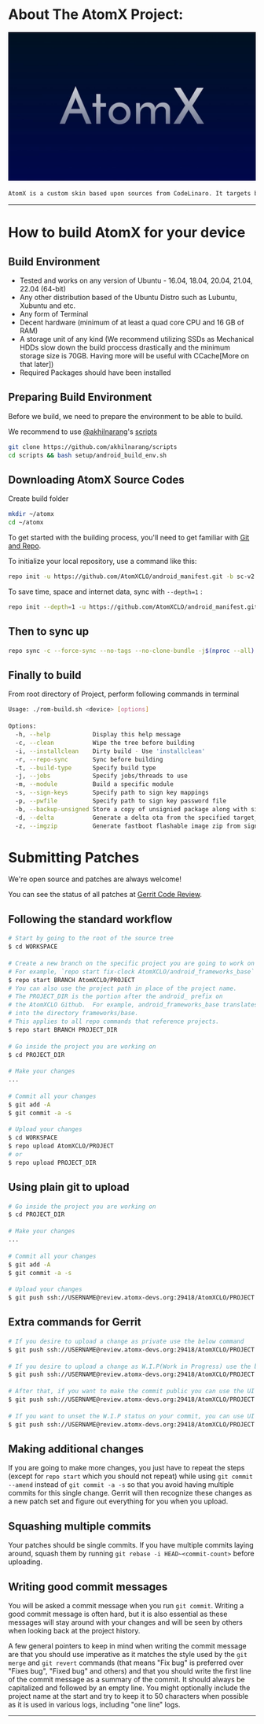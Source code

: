 About The AtomX Project:
========================
![The AtomX Project Image](https://github.com/Atom-X-Devs/.github/blob/main/banner.jpg)

```bash
AtomX is a custom skin based upon sources from CodeLinaro. It targets being unique, essential and stable; providing a pleasing user experience.
```
-----------------------------------------------------------------------------

How to build AtomX for your device
==================================

Build Environment
-----------------

- Tested and works on any version of Ubuntu - 16.04, 18.04, 20.04, 21.04, 22.04 (64-bit)
- Any other distribution based of the Ubuntu Distro such as Lubuntu, Xubuntu and etc.
- Any form of Terminal
- Decent hardware (minimum of at least a quad core CPU and 16 GB of RAM)
- A storage unit of any kind (We recommend utilizing SSDs as Mechanical HDDs slow down the build proccess drastically and the minimum storage size is 70GB. Having more will be useful with CCache[More on that later])
- Required Packages should have been installed

Preparing Build Environment
---------------------------
Before we build, we need to prepare the environment to be able to build.

We recommend to use [@akhilnarang](https://github.com/akhilnarang)'s [scripts](https://github.com/akhilnarang/scripts)

```bash
git clone https://github.com/akhilnarang/scripts
cd scripts && bash setup/android_build_env.sh
```

Downloading AtomX Source Codes
------------------------------

Create build folder

```bash
mkdir ~/atomx
cd ~/atomx
```

To get started with the building process, you'll need to get familiar with [Git and Repo](http://source.android.com/source/using-repo.html).

To initialize your local repository, use a command like this:


```bash
repo init -u https://github.com/AtomXCLO/android_manifest.git -b sc-v2
```

To save time, space and internet data, sync with `--depth=1` :

```bash
repo init --depth=1 -u https://github.com/AtomXCLO/android_manifest.git -b sc-v2
```

Then to sync up
---------------

```bash
repo sync -c --force-sync --no-tags --no-clone-bundle -j$(nproc --all) --optimized-fetch --prune
```

Finally to build
----------------

From root directory of Project, perform following commands in terminal

```bash
Usage: ./rom-build.sh <device> [options]

Options:
  -h, --help            Display this help message
  -c, --clean           Wipe the tree before building
  -i, --installclean    Dirty build - Use 'installclean'
  -r, --repo-sync       Sync before building
  -t, --build-type      Specify build type
  -j, --jobs            Specify jobs/threads to use
  -m, --module          Build a specific module
  -s, --sign-keys       Specify path to sign key mappings
  -p, --pwfile          Specify path to sign key password file
  -b, --backup-unsigned Store a copy of unsignied package along with signed
  -d, --delta           Generate a delta ota from the specified target_files zip
  -z, --imgzip          Generate fastboot flashable image zip from signed target_files
```

Submitting Patches
==================

We're open source and patches are always welcome!

You can see the status of all patches at [Gerrit Code Review](https://review.atomx-devs.org/).

Following the standard workflow
-------------------------------

```bash
# Start by going to the root of the source tree
$ cd WORKSPACE

# Create a new branch on the specific project you are going to work on
# For example, `repo start fix-clock AtomXCLO/android_frameworks_base`
$ repo start BRANCH AtomXCLO/PROJECT
# You can also use the project path in place of the project name.
# The PROJECT_DIR is the portion after the android_ prefix on
# the AtomXCLO Github.  For example, android_frameworks_base translates
# into the directory frameworks/base.
# This applies to all repo commands that reference projects.
$ repo start BRANCH PROJECT_DIR

# Go inside the project you are working on
$ cd PROJECT_DIR

# Make your changes
...

# Commit all your changes
$ git add -A
$ git commit -a -s

# Upload your changes
$ cd WORKSPACE
$ repo upload AtomXCLO/PROJECT
# or
$ repo upload PROJECT_DIR
```

Using plain git to upload
-------------------------

```bash
# Go inside the project you are working on
$ cd PROJECT_DIR

# Make your changes
...

# Commit all your changes
$ git add -A
$ git commit -a -s

# Upload your changes
$ git push ssh://USERNAME@review.atomx-devs.org:29418/AtomXCLO/PROJECT HEAD:refs/for/sc-v2
```

Extra commands for Gerrit
-------------------------

```bash
# If you desire to upload a change as private use the below command
$ git push ssh://USERNAME@review.atomx-devs.org:29418/AtomXCLO/PROJECT HEAD:refs/for/sc-v2%private

# If you desire to upload a change as W.I.P(Work in Progress) use the below command
$ git push ssh://USERNAME@review.atomx-devs.org:29418/AtomXCLO/PROJECT HEAD:refs/for/sc-v2%wip

# After that, if you want to make the commit public you can use the UI tools on AtomXCLO Gerrit website, or use the below command
$ git push ssh://USERNAME@review.atomx-devs.org:29418/AtomXCLO/PROJECT HEAD:refs/for/sc-v2%remove-private

# If you want to unset the W.I.P status on your commit, you can use UI tools on AtomXCLO Gerrit website, or use the below command
$ git push ssh://USERNAME@review.atomx-devs.org:29418/AtomXCLO/PROJECT HEAD:refs/for/sc-v2%ready
```

Making additional changes
-------------------------

If you are going to make more changes, you just have to repeat the steps (except for `repo start`
which you should not repeat) while using `git commit --amend` instead of `git commit -a -s` so that
you avoid having multiple commits for this single change. Gerrit will then recognize these changes
as a new patch set and figure out everything for you when you upload.

Squashing multiple commits
--------------------------

Your patches should be single commits. If you have multiple commits laying around, squash them by
running `git rebase -i HEAD~<commit-count>` before uploading.

Writing good commit messages
----------------------------

You will be asked a commit message when you run `git commit`. Writing a good commit message is
often hard, but it is also essential as these messages will stay around with your changes and
will be seen by others when looking back at the project history.

A few general pointers to keep in mind when writing the commit message are that you should use
imperative as it matches the style used by the `git merge` and `git revert` commands (that means
"Fix bug" is preferred over "Fixes bug", "Fixed bug" and others) and that you should write the
first line of the commit message as a summary of the commit. It should always be capitalized and
followed by an empty line. You might optionally include the project name at the start and try to
keep it to 50 characters when possible as it is used in various logs, including "one line" logs.

-----------------------------------------------------------------------------

